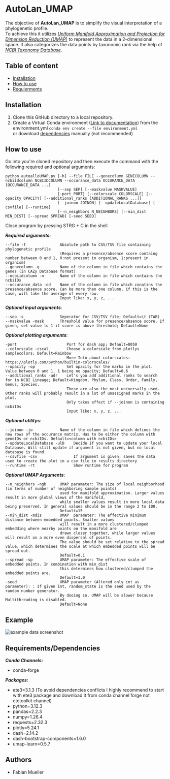 # AutoLan_UMAP

The objective of __AutoLan_UMAP__ is to simplify the visual interpretation of a phylogenetic profile. \
To achieve this it utilizes [*Uniform Manifold Approximation and Projection for Dimension Reduction (UMAP)*](https://umap-learn.readthedocs.io/en/latest/) to represent the data in a 2-dimensional space.
It also categorizes the data points by taxonomic rank via the help of [*NCBI Taxonomy Database*](https://www.ncbi.nlm.nih.gov/taxonomy).

## Table of content
* [Installation](#installation)
* [How to use](#how-to-use)
* [Requierments](#requirementsdependencies)

## Installation
1. Clone this GitHub directory to a local repository.
2. Create a Virtual Conda environment ([Link to documentation](https://docs.conda.io/projects/conda/en/latest/index.html)) from the environment.yml 
``conda env create --file environment.yml`` \
   or download [dependencies](#requirementsdependencies) manually (not recommended)

## How to use
Go into you're cloned repository and then execute the command with the following required and optional arguments:
```
python autoalloUMAP.py [-h] --file FILE --genecolumn GENECOLUMN --ncbiidcolumn NCBIIDCOLUMN --occurance_data OCCURANCE_DATA [OCCURANCE_DATA ...] 
                       [--sep SEP] [--maskvalue MASKVALUE] 
                       [-port PORT] [--colorscale COLORSCALE] [--opacity OPACITY] [--additional_ranks [ADDITIONAL_RANKS ...]]
                       [--joinon JOINON] [--updateLocalDatabase] [--csvfile] [--runtime] 
                       [--n_neighbors N_NEIGHBORS] [--min_dist MIN_DIST] [--spread SPREAD] [-seed SEED]
```
Close program by pressing STRG + C in the shell

___Required arguments:___
```
--file -f               Absolute path to CSV/TSV file containing phylogenetic profile 
                        (Requires a presence/absence score containg number between 0 and 1, 0:not present in organism, 1:present in organism)
--genecolumn -g         Name of the column in file which contains the genes (in CAZy Database format)
--ncbiidcolumn -n       Name of the column in file which contains the ncbiIDs
--occurance_data -od    Name of the column in file which conatins the presence/absence score. Can be more than one column, if this is the case, will take the average of every row.
                        Input like: x, y, z, ...
```

___Optional input arguments___:
```
--sep -s                Seperator for CSV/TSV file; Default=\t (TAB)
--maskvalue -mask       Threshold value for presence/absence score. If given, set value to 1 if score is above threshold; Default=None
```

___Optional plotting arguments___:
```
-port                      Port for dash app; Default=8050
--colorscale -cscal        Choose a colorscale from plotlys samplecolors; Default=Rainbow
                           More Info about colorscales: https://plotly.com/python/builtin-colorscales/
--opacity -op              Set opacity for the marks in the plot. Value between 0 and 1, 1 being no opacity; Default=0.6
--additional_ranks -adr    Let's you add additional ranks to search for in NCBI Lineage; Default=Kingdom, Phylum, Class, Order, Family, Genus, Species.
                           Those are also the most universally used. Other ranks will probably result in a lot of unassigned marks in the plot.
                           Only takes effect if --joinon is containing ncbiIDs
                           Input like: x, y, z, ...
```

___Optional utilitys___:
```
--joinon -jo            Name of the column in file which defines the new rows of the occurance matrix. Has to be either the column with geneIDs or ncbiIDs. Default=<column with ncbiIDs>
--updateLocalDatabase -ulD    Decide if you want to update your local Database. Will still update if argument is not given, but no local database is found.
--csvfile -csv                If argument is given, saves the data used to create the plot in a csv file in results directory
--runtime -rt                 Show runtime for program
```

___Optional UMAP Arguments___:
```
--n_neighbors -ngb      UMAP parameter: The size of local neighborhood (in terms of number of neighboring sample points)
                        used for manifold approximation. Larger values result in more global views of the manifold,
                        while smaller values result in more local data being preserved. In general values should be in the range 2 to 100.
                        Default=15
--min_dist -mdis        UMAP  parameter: The effective minimum distance between embedded points. Smaller values
                        will result in a more clustered/clumped embedding where nearby points on the manifold are
                        drawn closer together, while larger values will result on a more even dispersal of points.
                        The value should be set relative to the spread value, which determines the scale at which embedded points will be spread out.
                        Default=0.1
--spread -sp            UMAP parameter: The effective scale of embedded points. In combination with min_dist
                        this determines how clustered/clumped the embedded points are.
                        Default=1.0
-seed                   UMAP parameter (Altered only int as parameter): : If given int, random_state is the seed used by the random number generator.
                        By dooing so, UMAP will be slower because Multithreading is disabled.
                        Default=None
```

## Example
![example data screenshot]()


## Requirements/Dependencies
___Conda Channels:___
* conda-forge

___Packages:___
* ete3=3.1.3 (To avoid dependencies conflicts I highly recommend to start with ete3 package and download it from conda channel forge not etetoolkit channel)
* python=3.12.3
* pandas=2.2.3
* numpy=1.26.4
* requests=2.32.3
* plotly=5.24.1
* dash=2.14.2
* dash-bootstrap-components=1.6.0
* umap-learn=0.5.7


## Authors

* Fabian Mueller
